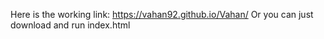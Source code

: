 Here is the working link: https://vahan92.github.io/Vahan/
Or you can just download and run index.html
